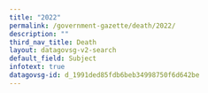 ```yaml
---
title: "2022"
permalink: /government-gazette/death/2022/
description: ""
third_nav_title: Death
layout: datagovsg-v2-search
default_field: Subject
infotext: true
datagovsg-id: d_1991ded85fdb6beb34998750f6d642be
---
```

